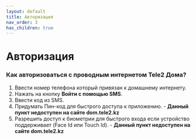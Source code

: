 ```yaml
---
layout: default
title: Авторизация
nav_order: 3
has_children: true
---
```


# Авторизация

### Как авторизоваться с проводным интернетом Tele2 Дома?

1. Ввести номер телефона который привязан к домашнему интернету.
2. Нажать на кнопку **Войти с помощью SMS**.
3. Ввести код из SMS.
4. Придумать Пин-код для быстрого доступа к приложению. - **Данный пункт недоступен на сайте dom.tele2.kz**
5. Разрешить доступ к биометрии для быстрого входа если устройство поддерживает (Face Id или Touch Id). - **Данный пункт недоступен на сайте dom.tele2.kz**
